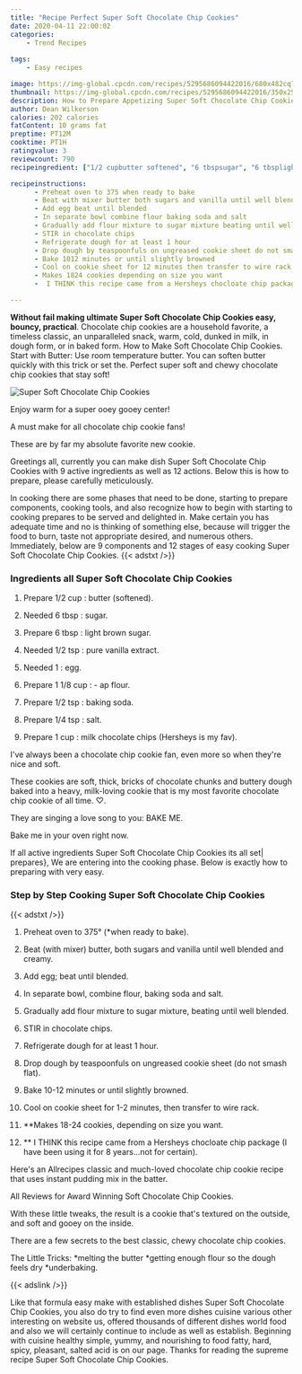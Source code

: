 ```yaml
---
title: "Recipe Perfect Super Soft Chocolate Chip Cookies"
date: 2020-04-11 22:00:02
categories:
    - Trend Recipes
    
tags:
    - Easy recipes

image: https://img-global.cpcdn.com/recipes/5295686094422016/680x482cq70/super-soft-chocolate-chip-cookies-recipe-main-photo.jpg
thumbnail: https://img-global.cpcdn.com/recipes/5295686094422016/350x250cq70/super-soft-chocolate-chip-cookies-recipe-main-photo.jpg
description: How to Prepare Appetizing Super Soft Chocolate Chip Cookies with 9 ingredients and 12 stages of easy cooking.
author: Dean Wilkerson
calories: 202 calories
fatContent: 10 grams fat
preptime: PT12M
cooktime: PT1H
ratingvalue: 3
reviewcount: 790
recipeingredient: ["1/2 cupbutter softened", "6 tbspsugar", "6 tbsplight brown sugar", "1/2 tsppure vanilla extract", "1egg", "1 1/8 cup ap flour", "1/2 tspbaking soda", "1/4 tspsalt", "1 cupmilk chocolate chips Hersheys is my fav"]

recipeinstructions: 
      - Preheat oven to 375 when ready to bake 
      - Beat with mixer butter both sugars and vanilla until well blended and creamy 
      - Add egg beat until blended 
      - In separate bowl combine flour baking soda and salt 
      - Gradually add flour mixture to sugar mixture beating until well blended 
      - STIR in chocolate chips 
      - Refrigerate dough for at least 1 hour 
      - Drop dough by teaspoonfuls on ungreased cookie sheet do not smash flat 
      - Bake 1012 minutes or until slightly browned 
      - Cool on cookie sheet for 12 minutes then transfer to wire rack 
      - Makes 1824 cookies depending on size you want 
      -  I THINK this recipe came from a Hersheys chocloate chip package I have been using it for 8 yearsnot for certain

---
```




**Without fail making ultimate Super Soft Chocolate Chip Cookies easy, bouncy, practical**. Chocolate chip cookies are a household favorite, a timeless classic, an unparalleled snack, warm, cold, dunked in milk, in dough form, or in baked form. How to Make Soft Chocolate Chip Cookies. Start with Butter: Use room temperature butter. You can soften butter quickly with this trick or set the. Perfect super soft and chewy chocolate chip cookies that stay soft!


![Super Soft Chocolate Chip Cookies](https://img-global.cpcdn.com/recipes/5295686094422016/680x482cq70/super-soft-chocolate-chip-cookies-recipe-main-photo.jpg "Super Soft Chocolate Chip Cookies")



Enjoy warm for a super ooey gooey center!

A must make for all chocolate chip cookie fans!

These are by far my absolute favorite new cookie.


Greetings all, currently you can make dish Super Soft Chocolate Chip Cookies with 9 active ingredients as well as 12 actions. Below this is how to prepare, please carefully meticulously.

In cooking there are some phases that need to be done, starting to prepare components, cooking tools, and also recognize how to begin with starting to cooking prepares to be served and delighted in. Make certain you has adequate time and no is thinking of something else, because will trigger the food to burn, taste not appropriate desired, and numerous others. Immediately, below are 9 components and 12 stages of easy cooking Super Soft Chocolate Chip Cookies.
{{< adstxt />}}

### Ingredients all Super Soft Chocolate Chip Cookies


1. Prepare 1/2 cup : butter (softened).

1. Needed 6 tbsp : sugar.

1. Prepare 6 tbsp : light brown sugar.

1. Needed 1/2 tsp : pure vanilla extract.

1. Needed 1 : egg.

1. Prepare 1 1/8 cup : - ap flour.

1. Prepare 1/2 tsp : baking soda.

1. Prepare 1/4 tsp : salt.

1. Prepare 1 cup : milk chocolate chips (Hersheys is my fav).


I&#39;ve always been a chocolate chip cookie fan, even more so when they&#39;re nice and soft.

These cookies are soft, thick, bricks of chocolate chunks and buttery dough baked into a heavy, milk-loving cookie that is my most favorite chocolate chip cookie of all time. ♡.

They are singing a love song to you: BAKE ME.

Bake me in your oven right now.


If all active ingredients Super Soft Chocolate Chip Cookies its all set| prepares}, We are entering into the cooking phase. Below is exactly how to preparing with very easy.

### Step by Step Cooking Super Soft Chocolate Chip Cookies

{{< adstxt />}}


1. Preheat oven to 375° (*when ready to bake).



1. Beat (with mixer) butter, both sugars and vanilla until well blended and creamy.



1. Add egg; beat until blended.



1. In separate bowl, combine flour, baking soda and salt.



1. Gradually add flour mixture to sugar mixture, beating until well blended.



1. STIR in chocolate chips.



1. Refrigerate dough for at least 1 hour.



1. Drop dough by teaspoonfuls on ungreased cookie sheet (do not smash flat).



1. Bake 10-12 minutes or until slightly browned.



1. Cool on cookie sheet for 1-2 minutes, then transfer to wire rack.



1. **Makes 18-24 cookies, depending on size you want.



1. ** I THINK this recipe came from a Hersheys chocloate chip package (I have been using it for 8 years...not for certain).




Here&#39;s an Allrecipes classic and much-loved chocolate chip cookie recipe that uses instant pudding mix in the batter.

All Reviews for Award Winning Soft Chocolate Chip Cookies.

With these little tweaks, the result is a cookie that&#39;s textured on the outside, and soft and gooey on the inside.

There are a few secrets to the best classic, chewy chocolate chip cookies.

The Little Tricks: *melting the butter *getting enough flour so the dough feels dry *underbaking.


{{< adslink />}}

Like that formula easy make with established dishes Super Soft Chocolate Chip Cookies, you also do try to find even more dishes cuisine various other interesting on website us, offered thousands of different dishes world food and also we will certainly continue to include as well as establish. Beginning with cuisine healthy simple, yummy, and nourishing to food fatty, hard, spicy, pleasant, salted acid is on our page. Thanks for reading the supreme recipe Super Soft Chocolate Chip Cookies.
